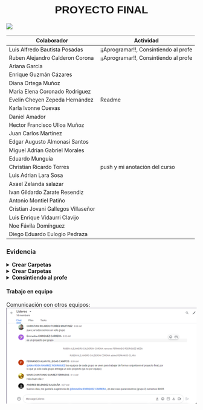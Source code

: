 <font face="arial">
  <h1 align="center">PROYECTO FINAL</h1>
</font>

<p align="center">

![](https://lh3.googleusercontent.com/tEptZEMefDeIbA5NxZMzrnutkKxTrKCzafVvgee9DP5_EGU6-_NqQdC5NQkofefu02CO8tj9XF2r51z0i6SWUjyFGCqQtb0y8AFeQmIm73UftwQI3xk0CQ_iXYck1q_vK2MCcRSFeX6rd83Cby3MZnVgZ1wZzQMGv5rmiokAgXnXk6ptE-GqdV_1ydAWTNz9uOh69zH054WaxEaFNm90Ev3mmg98vS_SKNENbecBmkGWm3pLETqFCqW0eqj0OElCzS-By4dsrpBMsKKXIa0vtvt0Cd9Ao0nYnfNZzAXikuHLnMiG60aH5KGOiCD_ugiqgCA4a-bup8-v3z3nSK4M8zPMoFbzdfwxhnRA4gKZRa0xjuv80J8MDJLySwMW-bxLsTrwIQcFoHzfnpqbiD_fjd5iEuL64091Jp10YG1PXfY7ETWumYWw3ArFB38AuLtkAFbldczjChqao4AMbaF5xPSsJp6SCe7fK9aZ5ZB9AqluOUrIm1_eg8lofrKnLfPlFWTr-UNdbowYgPT0TbfTbWPRx6m60MODc3K8lKZv-GXhTU98T7zvF9CVqn_gadNRW2vEJJJuAjo90ggguPk5rjuPxPoHxKJvItnt79mKyInaLQAUdf0RnjEy3ewxlSq7HkqZRfgnNCLdkJI-fzi0mGD1GTJkiv3VqPrual-yHvrLPakDwcUb_1JpemdYn4C2qIFykYEoVDuOcPQapRbe-w48asRGJtx8VNtslTQRpykrM_BDj9F9s0ZYEw=s300-no?authuser=0)
</p>

<div align="center">
  
|  Colaborador |   Actividad  |  
| ------------ | ------------ | 
| Luis Alfredo Bautista Posadas| ¡¡Aprogramar!!, Consintiendo al profe |
| Ruben Alejandro Calderon Corona| ¡¡Aprogramar!!, Consintiendo al profe |
| Ariana Garcia
| Enrique Guzmán Cázares
| Diana Ortega Muñoz
| Maria Elena Coronado Rodriguez
| Evelin Cheyen Zepeda Hernández | Readme |
| Karla Ivonne Cuevas
| Daniel Amador
| Hector Francisco Ulloa Muñoz
| Juan Carlos Martinez
| Edgar Augusto Almonasi Santos
| Miguel Adrian Gabriel Morales
| Eduardo Munguia
| Christian Ricardo Torres | push y mi anotación del curso|
| Luis Adrian Lara Sosa
| Axael Zelanda salazar
| Ivan Gildardo Zarate Resendiz
| Antonio Montiel Patiño
| Cristian Jovani Gallegos Villaseñor
| Luis Enrique Vidaurri Clavijo
| Noe Fávila Domínguez
| Diego Eduardo Eulogio Pedraza
 
 </div align="center">

 ### Evidencia


<details><summary><b>Crear Carpetas</b></summary>
## Crear_carpetas.sh 

```
#!/bin/bash
crear_directorios() {

gsutil mb -p crp-dev-iac-testing -c STANDARD -l US-EAST4 -b on gs://crp-dev-iac-testing-bkt04 

for i in {1..9} ; do
    mkdir carpeta-00$i  
    touch carpeta-00$i/sinceramente.txt
    gsutil cp -r carpeta-00$i gs://crp-dev-iac-testing-bkt04
    echo “Creación de directorios terminado“ 
    rm -r carpeta-00$i
done
for i in {10..100} ; do
    if [ “$i” = “100” ]; then 
        mkdir carpeta-$i 
        touch carpeta-$i/sinceramente.txt
        gsutil cp -r carpeta-$i gs://crp-dev-iac-testing-bkt04
        echo “Creación de directorios terminado“ 
        rm -r carpeta-$i
    else
        mkdir carpeta-0$i 
        touch carpeta-0$i/sinceramente.txt
        gsutil cp -r carpeta-0$i gs://crp-dev-iac-testing-bkt04
        rm -r carpeta-0$i
    fi     
done 
}
crear_directorios;
```

<kbd>
 <img src="imagenes/ProyectoFinal1.png" width="950">
 </kbd>

</details>


<details><summary><b>Crear Carpetas</b></summary>

## Logging.sh

```
#!/bin/bash
# grupo-##-fecha-hora.log
#Programa que guarda en el log que carpetas contienen un archivo no vacio
# y que guarda el usuario y la distribucion de linux en un archivo generado con fecha y hora

ARCHIVO=grupo-01-$(date +%d-%m-%Y)-$(date +%H:%M).log

funciondatos(){
DISTRIBUCION=$(lsb_release -a)
USUARIO=$(gcloud config list account)
#DISTRIBUCION_2=$(cat /etc/*-release)

#echo $DISTRIBUCION

echo > $ARCHIVO
echo "GRUPO 01" >> $ARCHIVO
echo $USUARIO >> $ARCHIVO
echo $DISTRIBUCION >> $ARCHIVO
}


funcionvacios(){
for i in {1..10};do
    VAR=$(gsutil du -sh gs://crp-dev-iac-testing-bkt04/carpeta-00$i/ | awk '{printf $1}')
    if [ "$VAR" -ne "0" ];then
        echo "carpeta-00$i NO vacia" >> $ARCHIVO
    else
        echo "carpeta-00$i vacia"
    fi
done
}

funciondatos
funcionvacios

```
</details>


<details><summary><b>Consintiendo al profe</b></summary>


## Consintiendo al profe

```
#!/bin/bash
#Se coloco un time de 0.5 para q pasase rapido el muestreo de los archivos

echo "Desea mostrar el contenido de los archivos? (Y/N)"
read -r a
if [ "$a" = "Y" -o "$a" = "y" ]; then
    echo "Escogiste que SI, ahi van los archivos";
    for i in {1..100};do
        if [ $i -lt 10 ]; then
            gsutil cat gs://crp-dev-iac-testing-bkt04/carpeta-00$i/sinceramente.txt
        fi
        if [ $i -gt 9 -a $i -lt 100 ]; then
            gsutil cat gs://crp-dev-iac-testing-bkt04/carpeta-0$i/sinceramente.txt
        fi
        if [ $i -eq 100 ]; then
            gsutil cat gs://crp-dev-iac-testing-bkt04/carpeta-$i/sinceramente.txt
        fi
        sleep 0.5
    done 
else 
    echo "Escogiste que NO";
fi
```

<kbd>
 <img src="imagenes/Carpeta_vacia.jpg" width="950">
 </kbd>


### Comentarios.sh
<kbd>
<img src="imagenes/comentarios.jpg" width="950">
</kbd>
 </details>


#### Trabajo en equipo
Comunicación con otros equipos:
<kbd>
 <img src="imagenes/ProyectoFinal2.png" width="950">
 </kbd>
 


